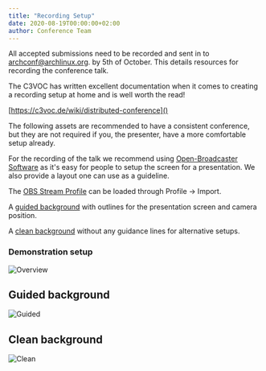 ```yaml
---
title: "Recording Setup"
date: 2020-08-19T00:00:00+02:00
author: Conference Team
---
```


All accepted submissions need to be recorded and sent in to
[archconf@archlinux.org](mailto:archconf@archlinux.org).  by 5th of October.
This details resources for recording the conference talk.

The C3VOC has written excellent documentation when it comes to creating a
recording setup at home and is well worth the read!

[https://c3voc.de/wiki/distributed-conference]()

The following assets are recommended to have a consistent conference, but they
are not required if you, the presenter, have a more comfortable setup already.

For the recording of the talk we recommend using [Open-Broadcaster
Software](https://obsproject.com/) as it's easy for people to setup the screen
for a presentation. We also provide a layout one can use as a guideline.


The [OBS Stream Profile](/presentation/ArchConfOBSScene.json) can be loaded
through Profile -> Import. 

A [guided background](/presentation/ArchLiveBanner.png) with outlines for the
presentation screen and camera position.

A [clean background](/presentation/cleanbanner.png) without any guidance lines
for alternative setups.


### Demonstration setup
![Overview](/presentation/display.png)

## Guided background
![Guided](/presentation/ArchLiveBanner.png)

## Clean background
![Clean](/presentation/cleanbanner.png)


